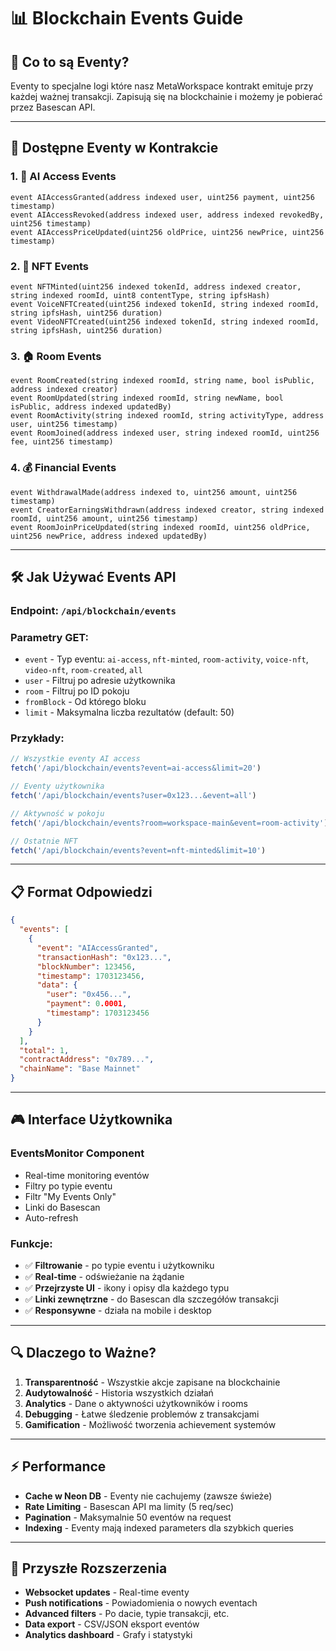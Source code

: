 # 📊 Blockchain Events Guide

## 🎯 **Co to są Eventy?**

Eventy to specjalne logi które nasz MetaWorkspace kontrakt emituje przy każdej ważnej transakcji. Zapisują się na blockchainie i możemy je pobierać przez Basescan API.

---

## 🔗 **Dostępne Eventy w Kontrakcie**

### **1. 🎯 AI Access Events**
```solidity
event AIAccessGranted(address indexed user, uint256 payment, uint256 timestamp)
event AIAccessRevoked(address indexed user, address indexed revokedBy, uint256 timestamp)
event AIAccessPriceUpdated(uint256 oldPrice, uint256 newPrice, uint256 timestamp)
```

### **2. 🎨 NFT Events**
```solidity
event NFTMinted(uint256 indexed tokenId, address indexed creator, string indexed roomId, uint8 contentType, string ipfsHash)
event VoiceNFTCreated(uint256 indexed tokenId, string indexed roomId, string ipfsHash, uint256 duration)
event VideoNFTCreated(uint256 indexed tokenId, string indexed roomId, string ipfsHash, uint256 duration)
```

### **3. 🏠 Room Events**
```solidity
event RoomCreated(string indexed roomId, string name, bool isPublic, address indexed creator)
event RoomUpdated(string indexed roomId, string newName, bool isPublic, address indexed updatedBy)
event RoomActivity(string indexed roomId, string activityType, address user, uint256 timestamp)
event RoomJoined(address indexed user, string indexed roomId, uint256 fee, uint256 timestamp)
```

### **4. 💰 Financial Events**
```solidity
event WithdrawalMade(address indexed to, uint256 amount, uint256 timestamp)
event CreatorEarningsWithdrawn(address indexed creator, string indexed roomId, uint256 amount, uint256 timestamp)
event RoomJoinPriceUpdated(string indexed roomId, uint256 oldPrice, uint256 newPrice, address indexed updatedBy)
```

---

## 🛠️ **Jak Używać Events API**

### **Endpoint: `/api/blockchain/events`**

### **Parametry GET:**
- `event` - Typ eventu: `ai-access`, `nft-minted`, `room-activity`, `voice-nft`, `video-nft`, `room-created`, `all`
- `user` - Filtruj po adresie użytkownika
- `room` - Filtruj po ID pokoju
- `fromBlock` - Od którego bloku
- `limit` - Maksymalna liczba rezultatów (default: 50)

### **Przykłady:**

```javascript
// Wszystkie eventy AI access
fetch('/api/blockchain/events?event=ai-access&limit=20')

// Eventy użytkownika
fetch('/api/blockchain/events?user=0x123...&event=all')

// Aktywność w pokoju
fetch('/api/blockchain/events?room=workspace-main&event=room-activity')

// Ostatnie NFT
fetch('/api/blockchain/events?event=nft-minted&limit=10')
```

---

## 📋 **Format Odpowiedzi**

```json
{
  "events": [
    {
      "event": "AIAccessGranted",
      "transactionHash": "0x123...",
      "blockNumber": 123456,
      "timestamp": 1703123456,
      "data": {
        "user": "0x456...",
        "payment": 0.0001,
        "timestamp": 1703123456
      }
    }
  ],
  "total": 1,
  "contractAddress": "0x789...",
  "chainName": "Base Mainnet"
}
```

---

## 🎮 **Interface Użytkownika**

### **EventsMonitor Component**
- Real-time monitoring eventów
- Filtry po typie eventu
- Filtr "My Events Only"
- Linki do Basescan
- Auto-refresh

### **Funkcje:**
- ✅ **Filtrowanie** - po typie eventu i użytkowniku
- ✅ **Real-time** - odświeżanie na żądanie  
- ✅ **Przejrzyste UI** - ikony i opisy dla każdego typu
- ✅ **Linki zewnętrzne** - do Basescan dla szczegółów transakcji
- ✅ **Responsywne** - działa na mobile i desktop

---

## 🔍 **Dlaczego to Ważne?**

1. **Transparentność** - Wszystkie akcje zapisane na blockchainie
2. **Audytowalność** - Historia wszystkich działań
3. **Analytics** - Dane o aktywności użytkowników i rooms
4. **Debugging** - Łatwe śledzenie problemów z transakcjami
5. **Gamification** - Możliwość tworzenia achievement systemów

---

## ⚡ **Performance**

- **Cache w Neon DB** - Eventy nie cachujemy (zawsze świeże)
- **Rate Limiting** - Basescan API ma limity (5 req/sec)
- **Pagination** - Maksymalnie 50 eventów na request
- **Indexing** - Eventy mają indexed parameters dla szybkich queries

---

## 🚀 **Przyszłe Rozszerzenia**

- **Websocket updates** - Real-time eventy
- **Push notifications** - Powiadomienia o nowych eventach
- **Advanced filters** - Po dacie, typie transakcji, etc.
- **Data export** - CSV/JSON eksport eventów
- **Analytics dashboard** - Grafy i statystyki

